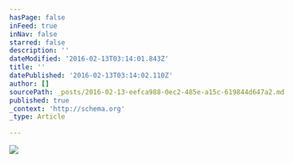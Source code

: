 ```yaml
---
hasPage: false
inFeed: true
inNav: false
starred: false
description: ''
dateModified: '2016-02-13T03:14:01.843Z'
title: ''
datePublished: '2016-02-13T03:14:02.110Z'
author: []
sourcePath: _posts/2016-02-13-eefca988-0ec2-485e-a15c-619844d647a2.md
published: true
_context: 'http://schema.org'
_type: Article

---
```

![](https://the-grid-user-content.s3-us-west-2.amazonaws.com/e0895afa-1164-4165-ad7b-2b072158c6bc.jpg)